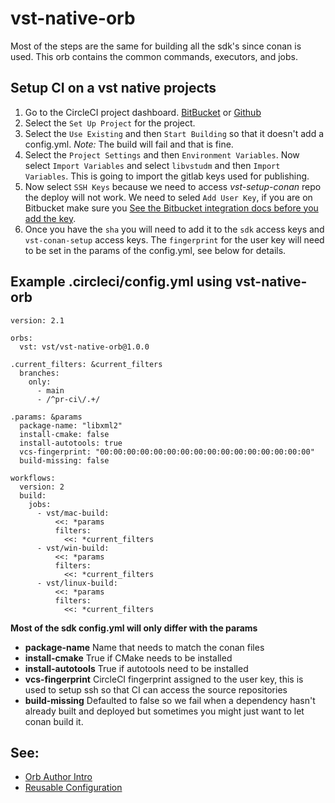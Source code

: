 # vst-native-orb 

Most of the steps are the same for building all the sdk's since conan is used.
This orb contains the common commands, executors, and jobs.

## Setup CI on a vst native projects

1. Go to the CircleCI project dashboard. [
BitBucket](https://app.circleci.com/projects/project-dashboard/bitbucket/vernierst/) or [Github](https://app.circleci.com/projects/project-dashboard/github/VernierST/)
2. Select the `Set Up Project` for the project.
3. Select the `Use Existing` and then `Start Building` so that it doesn't add a config.yml. *Note:* The build will fail and that is fine.
4. Select the `Project Settings` and then `Environment Variables`. Now select `Import Variables` and select `libvstudm` and then `Import Variables`. This is going to import the gitlab keys used for publishing.
5. Now select `SSH Keys` because we need to access *vst-setup-conan* repo the deploy will not work. We need to seled `Add User Key`, if you are on Bitbucket make sure you [See the Bitbucket integration docs before you add the key](https://circleci.com/docs/2.0/gh-bb-integration/#creating-a-bitbucket-user-key). 
6. Once you have the `sha` you will need to add it to the `sdk` access keys and `vst-conan-setup` access keys. The `fingerprint` for the user key will need to be set in the params of the config.yml, see below for details.



## Example .circleci/config.yml using vst-native-orb

```
version: 2.1

orbs:
  vst: vst/vst-native-orb@1.0.0 

.current_filters: &current_filters
  branches:
    only:
      - main
      - /^pr-ci\/.+/

.params: &params
  package-name: "libxml2"
  install-cmake: false
  install-autotools: true
  vcs-fingerprint: "00:00:00:00:00:00:00:00:00:00:00:00:00:00:00:00"
  build-missing: false

workflows:
  version: 2
  build:
    jobs:
      - vst/mac-build:
          <<: *params
          filters:
            <<: *current_filters
      - vst/win-build:
          <<: *params
          filters:
            <<: *current_filters
      - vst/linux-build:
          <<: *params
          filters:
            <<: *current_filters
```

**Most of the sdk config.yml will only differ with the params**

* **package-name**
    Name that needs to match the conan files
* **install-cmake**
    True if CMake needs to be installed
* **install-autotools**
    True if autotools need to be installed
* **vcs-fingerprint**
    CircleCI fingerprint assigned to the user key, this is used to setup ssh so that CI can access the source repositories
* **build-missing** 
    Defaulted to false so we fail when a dependency hasn't already built and deployed but sometimes you might just want to let conan build it.
## See:
 - [Orb Author Intro](https://circleci.com/docs/2.0/orb-author-intro/#section=configuration)
 - [Reusable Configuration](https://circleci.com/docs/2.0/reusing-config)